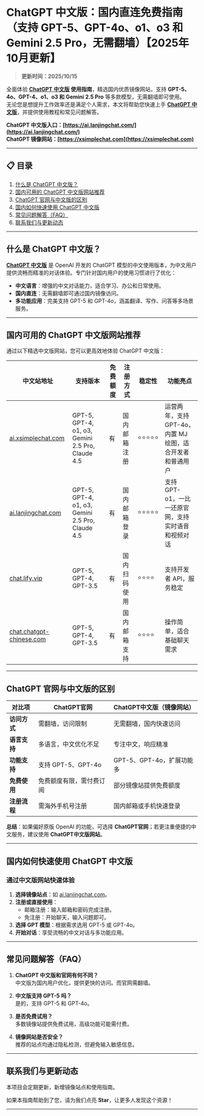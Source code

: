 # ChatGPT 中文版：国内直连免费指南（支持 GPT-5、GPT-4o、o1、o3 和 Gemini 2.5 Pro，无需翻墙）【2025年10月更新】

> **更新时间：2025/10/15**

全面体验 **[ChatGPT 中文版](https://ai.lanjingchat.com) 使用指南**，精选国内优质镜像网站，支持 **GPT-5、4o、GPT-4、o1、o3 和 Gemini 2.5 Pro** 等多款模型，无需翻墙即可使用。   
无论您是想提升工作效率还是满足个人需求，本文将帮助您快速上手 **[ChatGPT 中文版](https://xsimplechat.com)**，并提供使用教程和常见问题解答。

**ChatGPT 中文版入口：[https://ai.lanjingchat.com/](https://ai.lanjingchat.com/)**     
**ChatGPT 镜像网站：[https://xsimplechat.com](https://xsimplechat.com)**

---

## 📋 目录
1. [什么是 ChatGPT 中文版？](#什么是-chatgpt-中文版)
2. [国内可用的 ChatGPT 中文版网站推荐](#国内可用的-chatgpt-中文版网站推荐)
3. [ChatGPT 官网与中文版的区别](#chatgpt-官网与中文版的区别)
4. [国内如何快速使用 ChatGPT 中文版](#如何快速使用-chatgpt-中文版)
5. [常见问题解答（FAQ）](#常见问题解答faq)
6. [联系我们与更新动态](#联系我们与更新动态)

---

## 什么是 ChatGPT 中文版？

[**ChatGPT 中文版**](https://ai.lanjingchat.com) 是 OpenAI 开发的 ChatGPT 模型的中文使用版本，为中文用户提供流畅而精准的对话体验。专门针对国内用户的使用习惯进行了优化：

- **中文语言**：增强的中文对话能力，适合学习、办公和日常使用。
- **国内直连**：无需翻墙即可通过国内镜像访问。
- **多功能应用**：完美支持 GPT-5 和 GPT-4o，涵盖翻译、写作、问答等多场景服务。

---

## 国内可用的 ChatGPT 中文版网站推荐

通过以下精选中文版网站，您可以更高效地体验 ChatGPT 中文版：

| **中文站地址**       | **支持版本**                  | **免费额度** | **注册方式**       | **稳定性** | **功能亮点**                              |
|----------------------|------------------------------|--------------|-------------------|------------|------------------------------------------|
| [ai.xsimplechat.com](https://xsimplechat.com)   | GPT-5, GPT-4, o1, o3, Gemini 2.5 Pro, Claude 4.5 | 有           | 国内邮箱注册      | ⭐⭐⭐⭐⭐    | 运营两年，支持 GPT-4o，内置 MJ 绘图，适合开发者和普通用户 |
| [ai.lanjingchat.com](https://ai.lanjingchat.com)         | GPT-5, GPT-4, o1, o3, Gemini 2.5 Pro, Claude 4.5 | 有           | 国内邮箱登录      | ⭐⭐⭐⭐⭐    | 支持 GPT-o1，一比一还原官网，支持实时语音和视频对话 |
| [chat.lify.vip](https://chat.yixiaai.com) | GPT-5, GPT-4, GPT-3.5      | 有           | 国内扫码使用      | ⭐⭐⭐⭐     | 支持开发者 API，服务稳定                |
| [chat.chatgpt-chinese.com](https://chat.chatgpt-chinese.com)   | GPT-5, GPT-4, GPT-3.5      | 有           | 国内邮箱支持      | ⭐⭐⭐⭐      | 操作简单，适合基础聊天需求              |

---

## ChatGPT 官网与中文版的区别

| **对比项**     | **ChatGPT官网**          | **ChatGPT中文版（镜像网站）** |
|----------------|--------------------------|------------------------------|
| **访问方式**   | 需翻墙，访问限制         | 无需翻墙，国内快速访问       |
| **语言支持**   | 多语言，中文优化不足     | 专注中文，响应精准           |
| **功能支持**   | 支持 GPT-5、GPT-4o      | GPT-5、GPT-4o，扩展功能多   |
| **免费使用**   | 免费额度有限，需付费订阅 | 部分镜像站提供免费额度       |
| **注册流程**   | 需海外手机号注册         | 国内邮箱或手机快速登录       |

**总结**：如果偏好原版 OpenAI 的功能，可选择 **ChatGPT官网**；若更注重便捷的中文服务，建议使用 **ChatGPT中文版网站**。

---

## 国内如何快速使用 ChatGPT 中文版

### **通过中文版网站快速体验**
1. **选择镜像站点**：如 [ai.lanjingchat.com](https://ai.lanjingchat.com)。
2. **注册或直接使用**：
   - 邮箱注册：输入邮箱和密码完成注册。
   - 免注册：开始聊天，输入问题即可。
3. **选择 GPT 模型**：根据需求选用 GPT-5 或 GPT-4o。
4. **开始对话**：享受流畅的中文对话与多功能应用。

---

## 常见问题解答（FAQ）

1. **ChatGPT 中文版和官网有何不同？**  
   中文版为国内用户优化，提供更快的访问。而官网需翻墙。

2. **中文版支持 GPT-5 吗？**  
   是的，支持 GPT-5 和 GPT-4o。

3. **是否免费试用？**  
   多数镜像站提供免费试用，高级功能可能需付费。

4. **镜像网站是否安全？**  
   推荐的站点均通过隐私检测，但避免输入敏感信息。

---

## 联系我们与更新动态

本项目会定期更新，新增镜像站点和使用指南。  

如果本指南帮助到了您，请为我们点亮 **Star**，让更多人发现这个资源！

---
